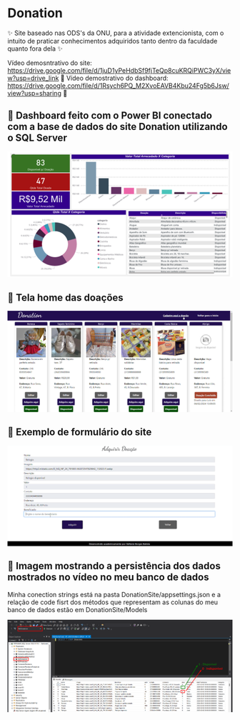# Donation

✨ Site baseado nas ODS's da ONU, para a atividade extencionista, com o intuito de praticar conhecimentos adquiridos tanto dentro da faculdade quanto fora dela ✨

Vídeo demosntrativo do site: https://drive.google.com/file/d/1juD1yPeHdbSf9fjTeQp8cuKRQiPWC3yX/view?usp=drive_link 🎥
Vídeo demostrativo do dashboard: https://drive.google.com/file/d/1Rsych6PQ_M2XvoEAVB4Kbu24Fg5b6Jsw/view?usp=sharing 🎥

## 📌 Dashboard feito com o Power BI conectado com a base de dados do site Donation utilizando o SQL Server
<img src="https://github.com/stefanieborges/Donation/blob/master/Captura%20de%20tela%202024-06-03%20204124.png"/>

## 📌 Tela home das doações
<img src="https://github.com/stefanieborges/Donation/blob/master/Captura%20de%20tela%202024-06-03%20205056.png"/>

## 📌 Exemplo de formulário do site
<img src = "https://github.com/stefanieborges/Donation/blob/master/Captura%20de%20tela%202024-06-03%20205136.png" />

## 📌 Imagem mostrando a persistência dos dados mostrados no vídeo no meu banco de dados
<p>Minha conection strings está na pasta DonationSite/appsettings.json e a relação de code fisrt dos métodos que representam as colunas do meu banco de dados estão em DonationSite/Models</p>
<img src="https://github.com/stefanieborges/Donation/blob/master/PrintBancoSql.png" />
